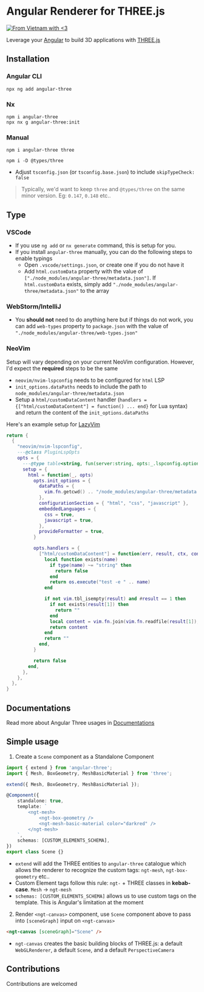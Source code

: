 # Angular Renderer for THREE.js

[![From Vietnam with <3](https://raw.githubusercontent.com/webuild-community/badge/master/svg/love.svg)](https://webuild.community)

Leverage your [Angular](https://angular.io) to build 3D applications with [THREE.js](https://threejs.org)

## Installation

### Angular CLI

```shell
npx ng add angular-three
```

### Nx

```shell
npm i angular-three
npx nx g angular-three:init
```

### Manual

```shell
npm i angular-three three
```

```shell
npm i -D @types/three
```

-   Adjust `tsconfig.json` (or `tsconfig.base.json`) to include `skipTypeCheck: false`

> Typically, we'd want to keep `three` and `@types/three` on the same minor version. Eg: `0.147`, `0.148` etc..

## Type

### VSCode

-   If you use `ng add` or `nx generate` command, this is setup for you.
-   If you install `angular-three` manually, you can do the following steps to enable typings
    -   Open `.vscode/settings.json`, or create one if you do not have it
    -   Add `html.customData` property with the value of `["./node_modules/angular-three/metadata.json"]`. If `html.customData` exists, simply add `"./node_modules/angular-three/metadata.json"` to the array

### WebStorm/IntelliJ

-   You **should not** need to do anything here but if things do not work, you can add `web-types` property to `package.json` with the value of `"./node_modules/angular-three/web-types.json"`

### NeoVim

Setup will vary depending on your current NeoVim configuration. However, I'd expect the **required** steps to be the same

-   `neovim/nvim-lspconfig` needs to be configured for `html` LSP
-   `init_options.dataPaths` needs to include the path to `node_modules/angular-three/metadata.json`
-   Setup a `html/customDataContent` handler (`handlers = {["html/customDataContent"] = function() ... end}` for Lua syntax)
    and return the content of the `init_options.dataPaths`

Here's an example setup for [LazyVim](https://www.lazyvim.org/)

```lua
return {
  {
    "neovim/nvim-lspconfig",
    ---@class PluginLspOpts
    opts = {
      ---@type table<string, fun(server:string, opts:_.lspconfig.options):boolean?>
      setup = {
        html = function(_, opts)
          opts.init_options = {
            dataPaths = {
              vim.fn.getcwd() .. "/node_modules/angular-three/metadata.json",
            },
            configurationSection = { "html", "css", "javascript" },
            embeddedLanguages = {
              css = true,
              javascript = true,
            },
            provideFormatter = true,
          }

          opts.handlers = {
            ["html/customDataContent"] = function(err, result, ctx, config)
              local function exists(name)
                if type(name) ~= "string" then
                  return false
                end
                return os.execute("test -e " .. name)
              end

              if not vim.tbl_isempty(result) and #result == 1 then
                if not exists(result[1]) then
                  return ""
                end
                local content = vim.fn.join(vim.fn.readfile(result[1]), "\n")
                return content
              end
              return ""
            end,
          }

          return false
        end,
      },
    },
  },
}
```

## Documentations

Read more about Angular Three usages in [Documentations](https://angular-three-backupjs.netlify.app)

## Simple usage

1. Create a `Scene` component as a Standalone Component

```ts
import { extend } from 'angular-three';
import { Mesh, BoxGeometry, MeshBasicMaterial } from 'three';

extend({ Mesh, BoxGeometry, MeshBasicMaterial });

@Component({
    standalone: true,
    template: `
        <ngt-mesh>
            <ngt-box-geometry />
            <ngt-mesh-basic-material color="darkred" />
        </ngt-mesh>
    `,
    schemas: [CUSTOM_ELEMENTS_SCHEMA],
})
export class Scene {}
```

-   `extend` will add the THREE entities to `angular-three` catalogue which allows the renderer to recognize the custom tags: `ngt-mesh`, `ngt-box-geometry` etc..
-   Custom Element tags follow this rule: `ngt-` + THREE classes in **kebab-case**. `Mesh` -> `ngt-mesh`
-   `schemas: [CUSTOM_ELEMENTS_SCHEMA]` allows us to use custom tags on the template. This is Angular's limitation at the moment

2. Render `<ngt-canvas>` component, use `Scene` component above to pass into `[sceneGraph]` input on `<ngt-canvas>`

```html
<ngt-canvas [sceneGraph]="Scene" />
```

-   `ngt-canvas` creates the basic building blocks of THREE.js: a default `WebGLRenderer`, a default `Scene`, and a default `PerspectiveCamera`

## Contributions

Contributions are welcomed
